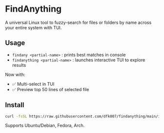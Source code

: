 
# FindAnything

A universal Linux tool to fuzzy-search for files or folders by name across your entire system with TUI.

## Usage

- `findany <partial-name>` : prints best matches in console
- `findanything <partial-name>` : launches interactive TUI to explore results

Now with:
- ✅ Multi-select in TUI
- ✅ Preview top 50 lines of selected file

## Install

```bash
curl -fsSL https://raw.githubusercontent.com/dfk007/findanything/main/install.sh | bash
```

Supports Ubuntu/Debian, Fedora, Arch.
